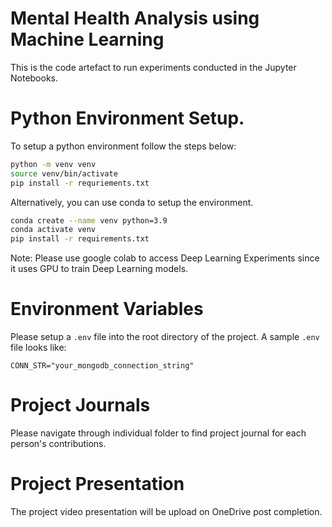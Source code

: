 # Mental Health Analysis using Machine Learning
This is the code artefact to run experiments conducted in the Jupyter Notebooks.

# Python Environment Setup.

To setup a python environment follow the steps below:

```bash
python -m venv venv
source venv/bin/activate
pip install -r requriements.txt
```

Alternatively, you can use conda to setup the environment.

```bash
conda create --name venv python=3.9
conda activate venv
pip install -r requirements.txt
```

Note: Please use google colab to access Deep Learning Experiments since it uses GPU to train Deep Learning models.

# Environment Variables

Please setup a `.env` file into the root directory of the project. A sample `.env` file looks like:

```
CONN_STR="your_mongodb_connection_string" 
```

# Project Journals

Please navigate through individual folder to find project journal for each person's contributions.

# Project Presentation

The project video presentation will be upload on OneDrive post completion.


